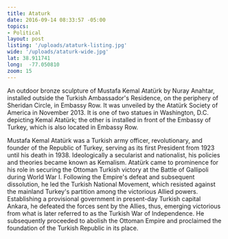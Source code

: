 ```yaml
---
title: Ataturk
date: 2016-09-14 08:33:57 -05:00
topics:
- Political
layout: post
listing: '/uploads/ataturk-listing.jpg'
wide: '/uploads/ataturk-wide.jpg'
lat: 38.911741
long:  -77.050810
zoom: 15
---
```

An outdoor bronze sculpture of Mustafa Kemal Atatürk by Nuray Anahtar, installed outside the Turkish Ambassador's Residence, on the periphery of Sheridan Circle, in Embassy Row. It was unveiled by the Atatürk Society of America in November 2013. It is one of two statues in Washington, D.C. depicting Kemal Atatürk; the other is installed in front of the Embassy of Turkey, which is also located in Embassy Row.

Mustafa Kemal Atatürk was a Turkish army officer, revolutionary, and founder of the Republic of Turkey, serving as its first President from 1923 until his death in 1938. Ideologically a secularist and nationalist, his policies and theories became known as Kemalism. Atatürk came to prominence for his role in securing the Ottoman Turkish victory at the Battle of Gallipoli during World War I. Following the Empire's defeat and subsequent dissolution, he led the Turkish National Movement, which resisted against the mainland Turkey's partition among the victorious Allied powers. Establishing a provisional government in present-day Turkish capital Ankara, he defeated the forces sent by the Allies, thus, emerging victorious from what is later referred to as the Turkish War of Independence. He subsequently proceeded to abolish the Ottoman Empire and proclaimed the foundation of the Turkish Republic in its place.

